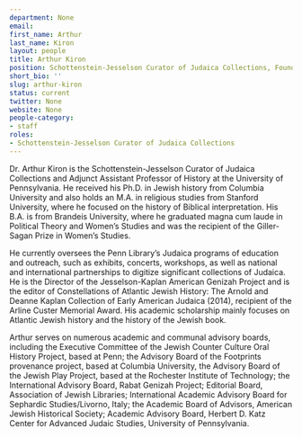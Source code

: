 ```yaml
---
department: None
email: 
first_name: Arthur
last_name: Kiron
layout: people
title: Arthur Kiron
position: Schottenstein-Jesselson Curator of Judaica Collections, Founding Member of Judaica DH at the Penn Libraries
short_bio: ''
slug: arthur-kiron
status: current
twitter: None
website: None
people-category:
- staff
roles:
- Schottenstein-Jesselson Curator of Judaica Collections
---
```

Dr. Arthur Kiron is the Schottenstein-Jesselson Curator of Judaica Collections and Adjunct Assistant Professor of History at the University of Pennsylvania. He received his Ph.D. in Jewish history from Columbia University and also holds an M.A. in religious studies from Stanford University, where he focused on the history of Biblical interpretation. His B.A. is from Brandeis University, where he graduated magna cum laude in Political Theory and Women’s Studies and was the recipient of the Giller-Sagan Prize in Women’s Studies.

He currently oversees the Penn Library’s Judaica programs of education and outreach, such as exhibits, concerts, workshops, as well as national and international partnerships to digitize significant collections of Judaica. He is the Director of the Jesselson-Kaplan American Genizah Project and is the editor of Constellations of Atlantic Jewish History: The Arnold and Deanne Kaplan Collection of Early American Judaica (2014), recipient of the Arline Custer Memorial Award. His academic scholarship mainly focuses on Atlantic Jewish history and the history of the Jewish book.

Arthur serves on numerous academic and communal advisory boards, including the Executive Committee of the Jewish Counter Culture Oral History Project, based at Penn; the Advisory Board of the Footprints provenance project, based at Columbia University, the Advisory Board of the Jewish Play Project, based at the Rochester Institute of Technology; the International Advisory Board, Rabat Genizah Project; Editorial Board, Association of Jewish Libraries; International Academic Advisory Board for Sephardic Studies/Livorno, Italy; the Academic Board of Advisors, American Jewish Historical Society; Academic Advisory Board, Herbert D. Katz Center for Advanced Judaic Studies, University of Pennsylvania.